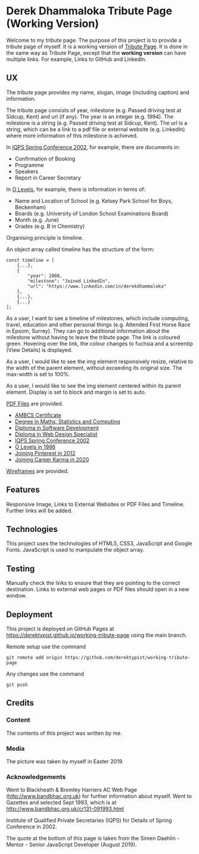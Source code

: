 # Derek Dhammaloka Tribute Page (Working Version)

Welcome to my tribute page.  The purpose of this project is to provide a tribute page of myself.  It is a working version of [Tribute Page](https://derektypist.github.io/tribute-page).  It is done in the same way as Tribute Page, except that the **working version** can have multiple links.  For example, Links to GitHub and LinkedIn.

## UX

The tribute page provides my name, slogan, image (including caption) and information.

The tribute page consists of year, milestone (e.g. Passed driving test at Sidcup, Kent) and url (if any).  The year is an integer (e.g. 1994).  The milestone is a string (e.g. Passed driving test at Sidcup, Kent).  The url is a string, which can be a link to a pdf file or external website (e.g. LinkedIn) where more information of this milestone is achieved.  

In [IQPS Spring Conference 2002](pdf/iqps-spring-conference-2002.pdf), for example, there are documents in:

- Confirmation of Booking
- Programme
- Speakers
- Report in Career Secretary

In [O Levels](pdf/o-level-1986.pdf), for example, there is information in terms of:

- Name and Location of School (e.g. Kelsey Park School for Boys, Beckenham)
- Boards (e.g. University of London School Examinations Board)
- Month (e.g. June)
- Grades (e.g. B in Chemistry)

Organising principle is timeline.

An object array called timeline has the structure of the form:

    const timeline = [
        {...},
        {
            "year": 2008,
            "milestone": "Joined LinkedIn",
            "url": "https://www.linkedin.com/in/derekdhammaloka"
        },
        {...},
        {...}
    ];

As a user, I want to see a timeline of milestones, which include computing, travel, education and other personal things (e.g. Attended First Horse Race in Epsom, Surrey).  They can go to additional information about the milestone without having to leave the tribute page.  The link is coloured green.  Hovering over the link, the colour changes to fuchsia and a screentip (View Details) is displayed.

As a user, I would like to see the img element responsively resize, relative to the width of the parent element, without exceeding its original size.  The max-width is set to 100%.

As a user, I would like to see the img element centered within its parent element.  Display is set to block and margin is set to auto.

[PDF Files](pdf) are provided.

- [AMBCS Certificate](pdf/ambcs-certificate.pdf)
- [Degree in Maths, Statistics and Computing](pdf/degree-maths-stats-comp.pdf)
- [Diploma in Software Development](pdf/diploma-software-development.pdf)
- [Diploma in Web Design Specialist](pdf/diploma-web-design-specialist.pdf)
- [IQPS Spring Conference 2002](pdf/iqps-spring-conference-2002.pdf)
- [O Levels in 1986](pdf/o-level-1986.pdf)
- [Joining Pinterest in 2012](pdf/pinterest-join.pdf)
- [Joining Career Karma in 2020](pdf/career-karma-join.pdf)

[Wireframes](wireframes/wireframe-tribute-page.png) are provided.

## Features

Responsive Image, Links to External Websites or PDF Files and Timeline.  Further links will be added.

## Technologies

This project uses the technologies of HTML5, CSS3, JavaScript and Google Fonts.  JavaScript is used to manipulate the object array.

## Testing

Manually check the links to ensure that they are pointing to the correct destination.  Links to external web pages or PDF files should open in a new window.

## Deployment

This project is deployed on GitHub Pages at https://derektypist.github.io/working-tribute-page using the main branch.

Remote setup use the command

    git remote add origin https://github.com/derektypist/working-tribute-page

Any changes use the command

    git push

## Credits

### Content

The contents of this project was written by me.

### Media

The picture was taken by myself in Easter 2019.

### Acknowledgements

Went to Blackheath & Bromley Harriers AC Web Page (http://www.bandbhac.org.uk) for further information about myself.  Went to Gazettes and selected Sept 1993, which is at http://www.bandbhac.org.uk/cr131-091993.html

Institute of Qualified Private Secretaries (IQPS) for Details of Spring Conference in 2002.

The quote at the bottom of this page is taken from the Simen Daehlin - Mentor - Senior JavaScript Developer (August 2019).


